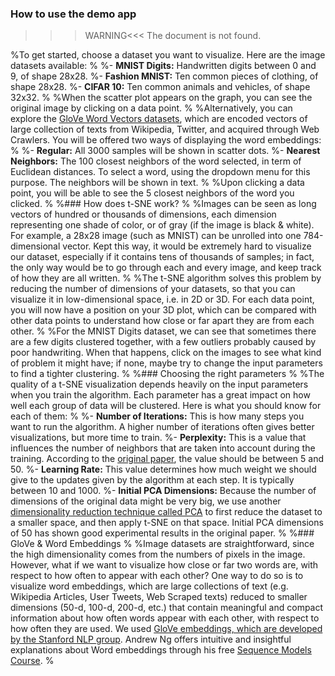### How to use the demo app
>>>WARNING<<<
The document is not found.



%To get started, choose a dataset you want to visualize. Here are the image datasets available:
%
%- **MNIST Digits:** Handwritten digits between 0 and 9, of shape 28x28.
%- **Fashion MNIST:** Ten common pieces of clothing, of shape 28x28.
%- **CIFAR 10:** Ten common animals and vehicles, of shape 32x32.
%
%When the scatter plot appears on the graph, you can see the original image by clicking on a data point.
%
%Alternatively, you can explore the [GloVe Word Vectors datasets](https://nlp.stanford.edu/projects/glove/), which are encoded vectors of large collection of texts from Wikipedia, Twitter, and acquired through Web Crawlers. You will be offered two ways of displaying the word embeddings:
%
%- **Regular:** All 3000 samples will be shown in scatter dots.
%- **Nearest Neighbors:** The 100 closest neighbors of the word selected, in term of Euclidean distances. To select a word, using the dropdown menu for this purpose. The neighbors will be shown in text.
%
%Upon clicking a data point, you will be able to see the 5 closest neighbors of the word you clicked.
%
%### How does t-SNE work?
%
%Images can be seen as long vectors of hundred or thousands of dimensions, each dimension representing one shade of color, or of gray (if the image is black & white). For example, a 28x28 image (such as MNIST) can be unrolled into one 784-dimensional vector. Kept this way, it would be extremely hard to visualize our dataset, especially if it contains tens of thousands of samples; in fact, the only way would be to go through each and every image, and keep track of how they are all written.
%
%The t-SNE algorithm solves this problem by reducing the number of dimensions of your datasets, so that you can visualize it in low-dimensional space, i.e. in 2D or 3D. For each data point, you will now have a position on your 3D plot, which can be compared with other data points to understand how close or far apart they are from each other.
%
%For the MNIST Digits dataset, we can see that sometimes there are a few digits clustered together, with a few outliers probably caused by poor handwriting. When that happens, click on the images to see what kind of problem it might have; if none, maybe try to change the input parameters to find a tighter clustering.
%
%### Choosing the right parameters
%
%The quality of a t-SNE visualization depends heavily on the input parameters when you train the algorithm. Each parameter has a great impact on how well each group of data will be clustered. Here is what you should know for each of them:
%
%- **Number of Iterations:** This is how many steps you want to run the algorithm. A higher number of iterations often gives better visualizations, but more time to train.
%- **Perplexity:** This is a value that influences the number of neighbors that are taken into account during the training. According to the [original paper](https://lvdmaaten.github.io/publications/papers/JMLR_2008.pdf), the value should be between 5 and 50.
%- **Learning Rate:** This value determines how much weight we should give to the updates given by the algorithm at each step. It is typically between 10 and 1000.
%- **Initial PCA Dimensions:** Because the number of dimensions of the original data might be very big, we use another [dimensionality reduction technique called PCA](https://en.wikipedia.org/wiki/Principal_component_analysis) to first reduce the dataset to a smaller space, and then apply t-SNE on that space. Initial PCA dimensions of 50 has shown good experimental results in the original paper.
%
%### GloVe & Word Embeddings
%
%Image datasets are straightforward, since the high dimensionality comes from the numbers of pixels in the image. However, what if we want to visualize how close or far two words are, with respect to how often to appear with each other? One way to do so is to visualize word embeddings, which are large collections of text (e.g. Wikipedia Articles, User Tweets, Web Scraped texts) reduced to smaller dimensions (50-d, 100-d, 200-d, etc.) that contain meaningful and compact information about how often words appear with each other, with respect to how often they are used. We used [GloVe embeddings, which are developed by the Stanford NLP group](). Andrew Ng offers intuitive and insightful explanations about Word embeddings through his free [Sequence Models Course](https://www.coursera.org/learn/nlp-sequence-models/lecture/qHMK5/using-word-embeddings).
%